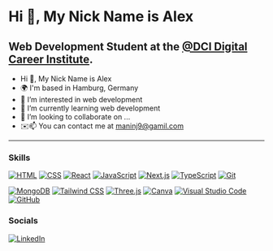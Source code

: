 # Hi 👋, My Nick Name is Alex

## Web Development Student at the [@DCI Digital Career Institute](https://www.dci.de).

- Hi 👋, My Nick Name is Alex
- 🌍  I'm based in Hamburg, Germany
- 👀 I’m interested in web development
- 🌱 I’m currently learning web development
- 💞️ I’m looking to collaborate on ...
- ✉️📫 You can contact me at maninj9@gamil.com
____________________________________________________________
### Skills
[![HTML](https://img.shields.io/badge/-HTML5-E34F26?logo=html5&logoColor=white&style=flat)](https://developer.mozilla.org/en-US/docs/Glossary/HTML5)
[![CSS](https://img.shields.io/badge/-CSS3-1572B6?logo=css3&logoColor=white&style=flat)](https://www.w3.org/TR/CSS/#css)
[![React](https://img.shields.io/badge/-React-61DAFB?logo=react&logoColor=white&style=flat)](https://react.dev/)
[![JavaScript](https://img.shields.io/badge/-JavaScript-F7DF1E?logo=javascript&logoColor=black&style=flat)](https://developer.mozilla.org/en-US/docs/Web/JavaScript)
[![Next.js](https://img.shields.io/badge/-Next.js-000000?logo=next.js&logoColor=white&style=flat)](https://nextjs.org/docs)
[![TypeScript](https://img.shields.io/badge/-TypeScript-3178C6?logo=typescript&logoColor=white&style=flat)](https://www.typescriptlang.org/)
[![Git](https://img.shields.io/badge/-Git-F05032?logo=git&logoColor=white&style=flat)](https://git-scm.com/)

[![MongoDB](https://img.shields.io/badge/-MongoDB-47A248?logo=mongodb&logoColor=white&style=flat)](https://www.mongodb.com/)
[![Tailwind CSS](https://img.shields.io/badge/-Tailwind%20CSS-38B2AC?logo=tailwind-css&logoColor=white&style=flat)](https://tailwindcss.com/)
[![Three.js](https://img.shields.io/badge/-Three.js-000000?logo=three.js&logoColor=white&style=flat)](https://threejs.org/)
[![Canva](https://img.shields.io/badge/-Canva-00C4CC?logo=canva&logoColor=white&style=flat)](https://www.canva.com/?gad_source=1&gclid=CjwKCAiAmfq6BhAsEiwAX1jsZ7TeNqnTsCkySJJYIVJmXC0L_ICN1NzLPVkXpODCZlsfDYjdDTolXRoCP38QAvD_BwE&gclsrc=aw.ds)
[![Visual Studio Code](https://img.shields.io/badge/-VS%20Code-007ACC?logo=visual-studio-code&logoColor=white&style=flat)](https://code.visualstudio.com/)
[![GitHub](https://img.shields.io/badge/-GitHub-181717?logo=github&logoColor=white&style=flat)](https://github.com/)




### Socials
[![LinkedIn](https://img.shields.io/badge/-LinkedIn-0A66C2?logo=linkedin&logoColor=white&style=flat)](https://www.linkedin.com/in/alex-nezhad-2517a6322/)



<!---
Alexxmanii/Alexxmanii is a ✨ special ✨ repository because its `README.md` (this file) appears on your GitHub profile.
You can click the Preview link to take a look at your changes.
--->
